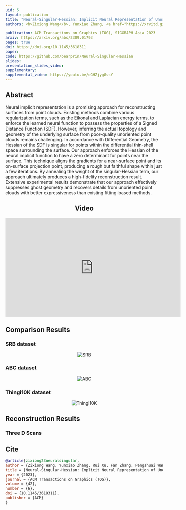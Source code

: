```yaml
---
uid: 5
layout: publication
title: "Neural-Singular-Hessian: Implicit Neural Representation of Unoriented Point Clouds by Enforcing Singular Hessian"
authors: <b>Zixiong Wang</b>, Yunxiao Zhang, <a href="https://xrvitd.github.io/" target="_blank">Rui Xu</a>, Fan Zhang, <a href="https://wang-ps.github.io/" target="_blank">Pengshuai Wang</a>, Shuangmin Chen, <a href="http://irc.cs.sdu.edu.cn/~shiqing/index.html" target="_blank">Shiqing Xin</a>, <a href="https://engineering.tamu.edu/cse/profiles/Wang-Wenping.html" target="_blank">Wenping Wang</a>, <a href="http://irc.cs.sdu.edu.cn/~chtu/index.html" target="_blank">Changhe Tu</a>

publication: ACM Transactions on Graphics (TOG), SIGGRAPH Asia 2023
arxiv: https://arxiv.org/abs/2309.01793
pages: true
doi: https://doi.org/10.1145/3618311
paper:
code: https://github.com/bearprin/Neural-Singular-Hessian
slides:
presentation_slides_video:
supplementary:
supplemental_video: https://youtu.be/dGHZjygGssY
---
```


## Abstract

Neural implicit representation is a promising approach for reconstructing surfaces from point clouds. Existing methods
combine various regularization terms, such as the Eikonal and Laplacian energy terms, to enforce the learned neural
function to possess the properties of a Signed Distance Function (SDF). However, inferring the actual topology and
geometry of the underlying surface from poor-quality unoriented point clouds remains challenging. In accordance with
Differential Geometry, the Hessian of the SDF is singular for points within the differential thin-shell space
surrounding the surface. Our approach enforces the Hessian of the neural implicit function to have a zero determinant
for points near the surface. This technique aligns the gradients for a near-surface point and its on-surface projection
point, producing a rough but faithful shape within just a few iterations. By annealing the weight of the
singular-Hessian term, our approach ultimately produces a high-fidelity reconstruction result. Extensive experimental
results demonstrate that our approach effectively suppresses ghost geometry and recovers details from unoriented point
clouds with better expressiveness than existing fitting-based methods.


<div style="text-align: center;">
<h2>Video</h2>
<iframe width="560" height="315" src="https://www.youtube.com/embed/dGHZjygGssY?si=Oo1McRc_CYGK6Apz" title="YouTube video player" frameborder="0" allow="accelerometer; autoplay; clipboard-write; encrypted-media; gyroscope; picture-in-picture; web-share" allowfullscreen></iframe>
</div>

## Comparison Results

### SRB dataset

<div style="text-align: center;">
    <img src="/assets/images/neural_singular_hessian/srb_supp.png" alt="SRB" />
</div>

### ABC dataset

<div style="text-align: center;">
    <img src="/assets/images/neural_singular_hessian/abc_main.png" alt="ABC" />
</div>

### Thingi10K dataset

<div style="text-align: center;">
    <img src="/assets/images/neural_singular_hessian/thingi_main.png" alt="Thingi10K" />
</div>

## Reconstruction Results

### Three D Scans

<model-viewer bounds="tight" enable-pan="" src="/assets/models/.glb" ar="" ar-modes="webxr scene-viewer quick-look" camera-controls="" shadow-intensity="1" camera-orbit="auto auto 180deg" ar-status="not-presenting">
</model-viewer>


<script type="module" src="https://ajax.googleapis.com/ajax/libs/model-viewer/3.1.1/model-viewer.min.js"></script>

## Cite

```bib
@article{zixiong23neuralsingular,
author = {Zixiong Wang, Yunxiao Zhang, Rui Xu, Fan Zhang, Pengshuai Wang, Shuangmin Chen, Shiqing Xin, Wenping Wang, Changhe Tu},
title = {Neural-Singular-Hessian: Implicit Neural Representation of Unoriented Point Clouds by Enforcing Singular Hessian},
year = {2023},
journal = {ACM Transactions on Graphics (TOG)},
volume = {42},
number = {6},
doi = {10.1145/3618311},
publisher = {ACM}
}
```
